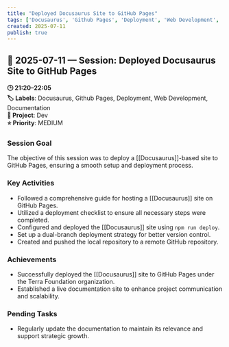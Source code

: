 ```yaml
---
title: "Deployed Docusaurus Site to GitHub Pages"
tags: ['Docusaurus', 'Github Pages', 'Deployment', 'Web Development', 'Documentation']
created: 2025-07-11
publish: true
---
```


## 📅 2025-07-11 — Session: Deployed Docusaurus Site to GitHub Pages

**🕒 21:20–22:05**  
**🏷️ Labels**: Docusaurus, Github Pages, Deployment, Web Development, Documentation  
**📂 Project**: Dev  
**⭐ Priority**: MEDIUM  


### Session Goal
The objective of this session was to deploy a [[Docusaurus]]-based site to GitHub Pages, ensuring a smooth setup and deployment process.

### Key Activities
- Followed a comprehensive guide for hosting a [[Docusaurus]] site on GitHub Pages.
- Utilized a deployment checklist to ensure all necessary steps were completed.
- Configured and deployed the [[Docusaurus]] site using `npm run deploy`.
- Set up a dual-branch deployment strategy for better version control.
- Created and pushed the local repository to a remote GitHub repository.

### Achievements
- Successfully deployed the [[Docusaurus]] site to GitHub Pages under the Terra Foundation organization.
- Established a live documentation site to enhance project communication and scalability.

### Pending Tasks
- Regularly update the documentation to maintain its relevance and support strategic growth.

